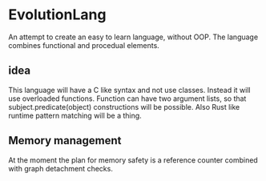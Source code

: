 # EvolutionLang
An attempt to create an easy to learn language, without OOP. The language combines functional and procedual elements.

## idea
This language will have a C like syntax and not use classes. Instead it will use overloaded functions. Function can have two argument lists, so that subject.predicate(object) constructions will be possible. Also Rust like runtime pattern matching will be a thing.

## Memory management
At the moment the plan for memory safety is a reference counter combined with graph detachment checks.
